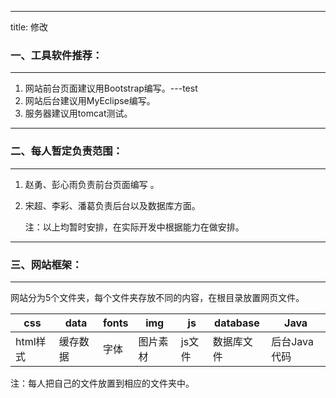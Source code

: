 ﻿---
title: 修改
### 一、工具软件推荐：
----------
1. 网站前台页面建议用Bootstrap编写。---test
2. 网站后台建议用MyEclipse编写。
3. 服务器建议用tomcat测试。

----------

### 二、每人暂定负责范围：
----------
1. 赵勇、彭心雨负责前台页面编写 。
2. 宋超、李彩、潘葛负责后台以及数据库方面。



    注：以上均暂时安排，在实际开发中根据能力在做安排。

----------
### 三、网站框架：
----------
 网站分为5个文件夹，每个文件夹存放不同的内容，在根目录放置网页文件。

| css    |  data   | fonts     | img     |js | database    |   Java  |   
| --- | --- | --- | --- | --- | --- | --- |
|html样式  |缓存数据     | 字体    | 图片素材  |js文件|   数据库文件  |  后台Java代码   |  

注：每人把自己的文件放置到相应的文件夹中。

